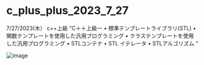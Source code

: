 # c_plus_plus_2023_7_27
7/27/2023(木）
c++上級
"C＋＋上級ー
        • 標準テンプレートライブラリ(STL)
        • 関数テンプレートを使用した汎用プログラミング
        • クラステンプレートを使用した汎用プログラミング
        • STLコンテナ
        • STL イテレータ
        • STLアルゴリズム
"


![image](https://github.com/0Neokun0/c_plus_plus_2023_7_27/assets/90218986/8c6e0f52-4986-4f0a-8b7e-7a324600390a)
